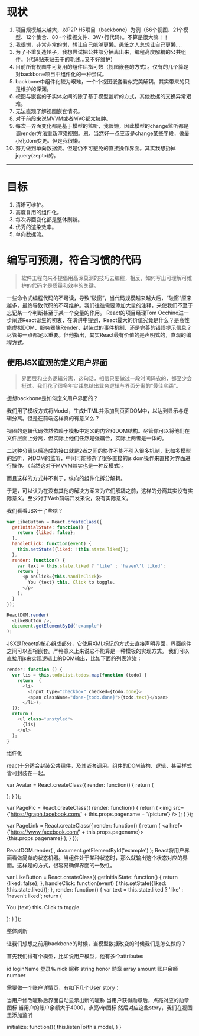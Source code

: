 # 现状

1. 项目规模越来越大，以P2P H5项目（backbone）为例（66个视图、21个模型、12个集合、80+个模板文件、3W+行代码）。不算是很大嘛！！
2. 我很懒，非常非常的懒，想让自己能够更懒。愚笨之人总想让自己更懒....
3. 为了不重复造轮子，我想尝试把公共部分抽离出来，编程高度解耦的公共组件。（代码贴来贴去干的毛线...又不好维护）
4. 目前所有视图中可复用的组件屈指可数（视图嵌套的方式）。仅有的几个算是对backbone项目中组件化的一种尝试。
5. backbone中组件化较为艰难，一个个视图嵌套看似完美解耦，其实带来的只是维护的深渊。
6. 视图与嵌套的子实体之间的除了基于模型监听的方式，其他数据的交换异常艰难。
7. 无法直观了解视图嵌套情况。
8. 对于前段来说MVVM或者MVC都太臃肿。
9. 每次一界面变化都是基于模型的监听，我很懒，因此模型的change监听都是调render方法重新渲染视图。恩，当然好一点应该是change某些字段，做最小化dom变更。但是我很懒。
10. 努力做到单向数据流。但是仍不可避免的直接操作界面。其实我想扔掉jquery(zepto)的。

---

# 目标

1. 清晰可维护。
2. 高度复用的组件化。
3. 每次界面变化都是整体刷新。
4. 优秀的渲染效率。
5. 单向数据流。

# 编写可预测，符合习惯的代码

> 软件工程向来不提倡用高深莫测的技巧去编程，相反，如何写出可理解可维护的代码才是质量和效率的关键。

一些命令式编程代码的不可读，导致“破窗”，当代码规模越来越大后，“破窗”原来越多，最终导致代码的不可维护。我们往往需要添加大量的注释，来使我们不至于忘记某一个判断甚至于某一个变量的作用。
React的项目经理Tom Occhino进一步阐述React诞生的初衷，在演讲中提到，React最大的价值究竟是什么？是高性能虚拟DOM、服务器端Render、封装过的事件机制、还是完善的错误提示信息？尽管每一点都足以重要。但他指出，其实React最有价值的是声明式的，直观的编程方式。


## 使用JSX直观的定义用户界面

> 界面层和业务逻辑分离，这句话，相信只要做过一段时间码农的，都至少会挺过。我们花了很多年实践总结出业务逻辑与界面分离的“最佳实践“。

想想backbone是如何定义用户界面的？

我们用了模板方式将Model，生成HTML并添加到页面DOM中，以达到显示与逻辑分离。但是在前端这样真的有意义么？

视图的逻辑代码依然依赖于模板中定义的内容和DOM结构。尽管你可以将他们在文件层面上分离，但实际上他们任然是强耦合，实际上两者是一体的。

二这种分离以后造成的接口就是2者之间的协作不能不引入很多机制，比如多模型的监听，对DOM的监听，中间可能掺杂了很多直接的js dom操作来直接对界面进行操作。（当然这对于MVVM其实也是一种反模式）。

而且这样的方式并不利于，纵向的组件化拆分解耦。

于是，可以认为在没有其他的解决方案来为它们解耦之前，这样的分离其实没有实际意义。至少对于Web前端开发来说，没有实际意义。

我们看看JSX干了些啥？

~~~javascript
var LikeButton = React.createClass({
  getInitialState: function() {
    return {liked: false};
  },
  handleClick: function(event) {
    this.setState({liked: !this.state.liked});
  },
  render: function() {
    var text = this.state.liked ? 'like' : 'haven\'t liked';
    return (
      <p onClick={this.handleClick}>
        You {text} this. Click to toggle.
      </p>
    );
  }
});

ReactDOM.render(
  <LikeButton />,
  document.getElementById('example')
);
~~~
JSX是React的核心组成部分，它使用XML标记的方式去直接声明界面，界面组件之间可以互相嵌套。严格意义上来说它不能算是一种模板的实现方式。
我们可以直接用js来实现逻辑上的DOM输出，比如下面的列表渲染：

~~~javascript
render: function () {
  var lis = this.todoList.todos.map(function (todo) {
    return  (
      <li>
        <input type="checkbox" checked={todo.done}>
        <span className="done-{todo.done}">{todo.text}</span>
      </li>);
  });
  return (
    <ul class="unstyled">
      {lis}
    </ul>
  );
}
~~~

组件化

react十分适合封装公共组件，及其嵌套调用。组件的DOM结构、逻辑、甚至样式皆可封装在一起。

var Avatar = React.createClass({
  render: function() {
    return (
      <div>
        <PagePic pagename={this.props.pagename} />
        <PageLink pagename={this.props.pagename} />
      </div>
    );
  }
});

var PagePic = React.createClass({
  render: function() {
    return (
      <img src={'https://graph.facebook.com/' + this.props.pagename + '/picture'} />
    );
  }
});

var PageLink = React.createClass({
  render: function() {
    return (
      <a href={'https://www.facebook.com/' + this.props.pagename}>
        {this.props.pagename}
      </a>
    );
  }
});

ReactDOM.render(
  <Avatar pagename="Engineering" />,
  document.getElementById('example')
);
React将用户界面看做简单的状态机器。当组件处于某种状态时，那么就输出这个状态对应的界面。这样是的方式，很容易确保界面的一致性。

var LikeButton = React.createClass({
  getInitialState: function() {
    return {liked: false};
  },
  handleClick: function(event) {
    this.setState({liked: !this.state.liked});
  },
  render: function() {
    var text = this.state.liked ? 'like' : 'haven\'t liked';
    return (
      <p onClick={this.handleClick}>
        You {text} this. Click to toggle.
      </p>
    );
  }
});

整体刷新

让我们想想之前用backbone的时候，当模型数据改变的时候我们是怎么做的？

首先我们得有个模型，比如说用户模型，他有多个attributes

id 
loginName 登录名
nick 昵称 string
honor 勋章 array
amount 账户余额 number

需要做一个账户详情页，有如下几个User story：

当用户修改昵称后界面自动显示出新的昵称
当用户获得勋章后，点亮对应的勋章图标
当用户的账户余额大于4000，点亮vip图标
然后对应这些story，我们在视图里添加监听


initialize: function(){
	this.listenTo(this.model, )
}

